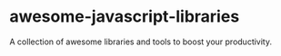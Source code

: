 # awesome-javascript-libraries
A collection of awesome libraries and tools to boost your productivity.
